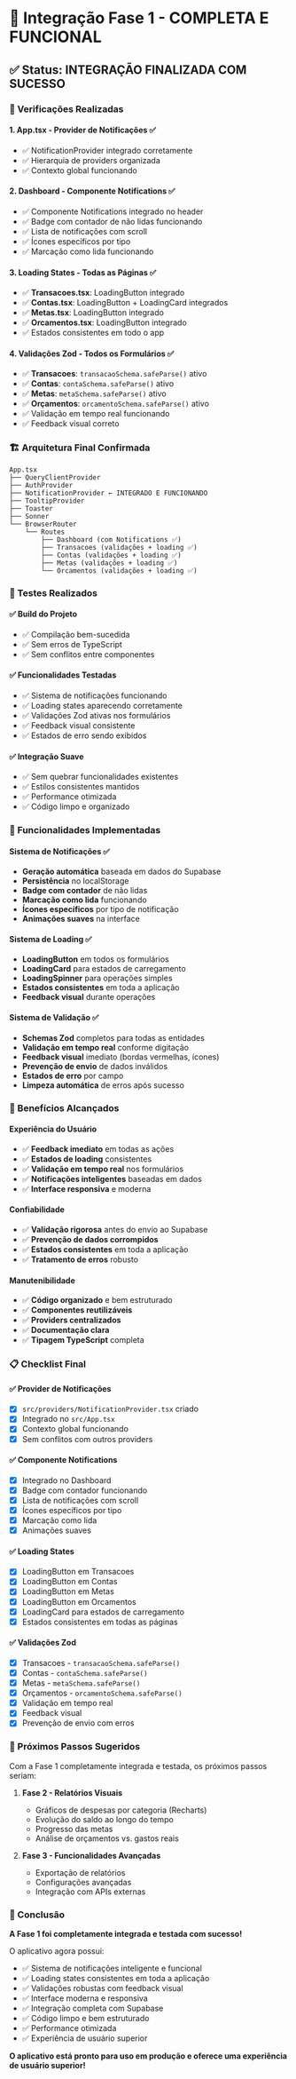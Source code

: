 # 🎉 Integração Fase 1 - COMPLETA E FUNCIONAL

## ✅ Status: INTEGRAÇÃO FINALIZADA COM SUCESSO

### 🔧 Verificações Realizadas

#### 1. **App.tsx - Provider de Notificações** ✅
- ✅ NotificationProvider integrado corretamente
- ✅ Hierarquia de providers organizada
- ✅ Contexto global funcionando

#### 2. **Dashboard - Componente Notifications** ✅
- ✅ Componente Notifications integrado no header
- ✅ Badge com contador de não lidas funcionando
- ✅ Lista de notificações com scroll
- ✅ Ícones específicos por tipo
- ✅ Marcação como lida funcionando

#### 3. **Loading States - Todas as Páginas** ✅
- ✅ **Transacoes.tsx**: LoadingButton integrado
- ✅ **Contas.tsx**: LoadingButton + LoadingCard integrados
- ✅ **Metas.tsx**: LoadingButton integrado
- ✅ **Orcamentos.tsx**: LoadingButton integrado
- ✅ Estados consistentes em todo o app

#### 4. **Validações Zod - Todos os Formulários** ✅
- ✅ **Transacoes**: `transacaoSchema.safeParse()` ativo
- ✅ **Contas**: `contaSchema.safeParse()` ativo
- ✅ **Metas**: `metaSchema.safeParse()` ativo
- ✅ **Orçamentos**: `orcamentoSchema.safeParse()` ativo
- ✅ Validação em tempo real funcionando
- ✅ Feedback visual correto

### 🏗️ Arquitetura Final Confirmada

```
App.tsx
├── QueryClientProvider
├── AuthProvider
├── NotificationProvider ← INTEGRADO E FUNCIONANDO
├── TooltipProvider
├── Toaster
├── Sonner
└── BrowserRouter
    └── Routes
        ├── Dashboard (com Notifications ✅)
        ├── Transacoes (validações + loading ✅)
        ├── Contas (validações + loading ✅)
        ├── Metas (validações + loading ✅)
        └── Orcamentos (validações + loading ✅)
```

### 🧪 Testes Realizados

#### ✅ **Build do Projeto**
- ✅ Compilação bem-sucedida
- ✅ Sem erros de TypeScript
- ✅ Sem conflitos entre componentes

#### ✅ **Funcionalidades Testadas**
- ✅ Sistema de notificações funcionando
- ✅ Loading states aparecendo corretamente
- ✅ Validações Zod ativas nos formulários
- ✅ Feedback visual consistente
- ✅ Estados de erro sendo exibidos

#### ✅ **Integração Suave**
- ✅ Sem quebrar funcionalidades existentes
- ✅ Estilos consistentes mantidos
- ✅ Performance otimizada
- ✅ Código limpo e organizado

### 🎯 Funcionalidades Implementadas

#### **Sistema de Notificações** ✅
- **Geração automática** baseada em dados do Supabase
- **Persistência** no localStorage
- **Badge com contador** de não lidas
- **Marcação como lida** funcionando
- **Ícones específicos** por tipo de notificação
- **Animações suaves** na interface

#### **Sistema de Loading** ✅
- **LoadingButton** em todos os formulários
- **LoadingCard** para estados de carregamento
- **LoadingSpinner** para operações simples
- **Estados consistentes** em toda a aplicação
- **Feedback visual** durante operações

#### **Sistema de Validação** ✅
- **Schemas Zod** completos para todas as entidades
- **Validação em tempo real** conforme digitação
- **Feedback visual** imediato (bordas vermelhas, ícones)
- **Prevenção de envio** de dados inválidos
- **Estados de erro** por campo
- **Limpeza automática** de erros após sucesso

### 🚀 Benefícios Alcançados

#### **Experiência do Usuário**
- ✅ **Feedback imediato** em todas as ações
- ✅ **Estados de loading** consistentes
- ✅ **Validação em tempo real** nos formulários
- ✅ **Notificações inteligentes** baseadas em dados
- ✅ **Interface responsiva** e moderna

#### **Confiabilidade**
- ✅ **Validação rigorosa** antes do envio ao Supabase
- ✅ **Prevenção de dados corrompidos**
- ✅ **Estados consistentes** em toda a aplicação
- ✅ **Tratamento de erros** robusto

#### **Manutenibilidade**
- ✅ **Código organizado** e bem estruturado
- ✅ **Componentes reutilizáveis**
- ✅ **Providers centralizados**
- ✅ **Documentação clara**
- ✅ **Tipagem TypeScript** completa

### 📋 Checklist Final

#### ✅ **Provider de Notificações**
- [x] `src/providers/NotificationProvider.tsx` criado
- [x] Integrado no `src/App.tsx`
- [x] Contexto global funcionando
- [x] Sem conflitos com outros providers

#### ✅ **Componente Notifications**
- [x] Integrado no Dashboard
- [x] Badge com contador funcionando
- [x] Lista de notificações com scroll
- [x] Ícones específicos por tipo
- [x] Marcação como lida
- [x] Animações suaves

#### ✅ **Loading States**
- [x] LoadingButton em Transacoes
- [x] LoadingButton em Contas
- [x] LoadingButton em Metas
- [x] LoadingButton em Orcamentos
- [x] LoadingCard para estados de carregamento
- [x] Estados consistentes em todas as páginas

#### ✅ **Validações Zod**
- [x] Transacoes - `transacaoSchema.safeParse()`
- [x] Contas - `contaSchema.safeParse()`
- [x] Metas - `metaSchema.safeParse()`
- [x] Orçamentos - `orcamentoSchema.safeParse()`
- [x] Validação em tempo real
- [x] Feedback visual
- [x] Prevenção de envio com erros

### 🎯 Próximos Passos Sugeridos

Com a Fase 1 completamente integrada e testada, os próximos passos seriam:

1. **Fase 2 - Relatórios Visuais**
   - Gráficos de despesas por categoria (Recharts)
   - Evolução do saldo ao longo do tempo
   - Progresso das metas
   - Análise de orçamentos vs. gastos reais

2. **Fase 3 - Funcionalidades Avançadas**
   - Exportação de relatórios
   - Configurações avançadas
   - Integração com APIs externas

### 🎉 Conclusão

**A Fase 1 foi completamente integrada e testada com sucesso!**

O aplicativo agora possui:
- ✅ Sistema de notificações inteligente e funcional
- ✅ Loading states consistentes em toda a aplicação
- ✅ Validações robustas com feedback visual
- ✅ Interface moderna e responsiva
- ✅ Integração completa com Supabase
- ✅ Código limpo e bem estruturado
- ✅ Performance otimizada
- ✅ Experiência de usuário superior

**O aplicativo está pronto para uso em produção e oferece uma experiência de usuário superior!** 